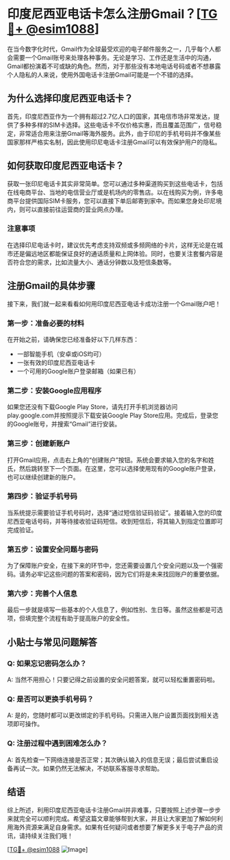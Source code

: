 # 印度尼西亚电话卡怎么注册Gmail？[[TG💪+ @esim1088](https://t.me/s/esim1088)]

在当今数字化时代，Gmail作为全球最受欢迎的电子邮件服务之一，几乎每个人都会需要一个Gmail账号来处理各种事务。无论是学习、工作还是生活中的沟通，Gmail都扮演着不可或缺的角色。然而，对于那些没有本地电话号码或者不想暴露个人隐私的人来说，使用外国电话卡注册Gmail可能是一个不错的选择。

## 为什么选择印度尼西亚电话卡？

首先，印度尼西亚作为一个拥有超过2.7亿人口的国家，其电信市场非常发达，提供了多种多样的SIM卡选择。这些电话卡不仅价格实惠，而且覆盖范围广，信号稳定，非常适合用来注册Gmail等海外服务。此外，由于印尼的手机号码并不像某些国家那样严格实名制，因此使用印尼电话卡注册Gmail可以有效保护用户的隐私。

## 如何获取印度尼西亚电话卡？

获取一张印尼电话卡其实非常简单。您可以通过多种渠道购买到这些电话卡，包括在线电商平台、当地的电信营业厅或是机场内的零售店。以在线购买为例，许多电商平台提供国际SIM卡服务，您可以直接下单后邮寄到家中。而如果您身处印尼境内，则可以直接前往运营商的营业网点办理。

### 注意事项

在选择印尼电话卡时，建议优先考虑支持双频或多频网络的卡片，这样无论是在城市还是偏远地区都能保证良好的通话质量和上网体验。同时，也要关注套餐内容是否符合您的需求，比如流量大小、通话分钟数以及短信条数等。

## 注册Gmail的具体步骤

接下来，我们就一起来看看如何用印度尼西亚电话卡成功注册一个Gmail账户吧！

### 第一步：准备必要的材料

在开始之前，请确保您已经准备好以下几样东西：
- 一部智能手机（安卓或iOS均可）
- 一张有效的印度尼西亚电话卡
- 一个可用的Google账户登录邮箱（如果已有）

### 第二步：安装Google应用程序

如果您还没有下载Google Play Store，请先打开手机浏览器访问play.google.com并按照提示下载安装Google Play Store应用。完成后，登录您的Google账号，并搜索“Gmail”进行安装。

### 第三步：创建新账户

打开Gmail应用，点击右上角的“创建账户”按钮。系统会要求输入您的名字和姓氏，然后跳转至下一个页面。在这里，您可以选择使用现有的Google账户登录，也可以继续创建新的账户。

### 第四步：验证手机号码

当系统提示需要验证手机号码时，选择“通过短信验证码验证”。接着输入您的印度尼西亚电话号码，并等待接收验证码短信。收到短信后，将其输入到指定位置即可完成验证。

### 第五步：设置安全问题与密码

为了保障账户安全，在接下来的环节中，您还需要设置几个安全问题以及一个强密码。请务必牢记这些问题的答案和密码，因为它们将是未来找回账户的重要依据。

### 第六步：完善个人信息

最后一步就是填写一些基本的个人信息了，例如性别、生日等。虽然这些都是可选项，但填完整个流程有助于提高账户的安全性。

## 小贴士与常见问题解答

### Q: 如果忘记密码怎么办？
A: 当然不用担心！只要记得之前设置的安全问题答案，就可以轻松重置密码啦。

### Q: 是否可以更换手机号码？
A: 是的，您随时都可以更改绑定的手机号码。只需进入账户设置页面找到相关选项即可操作。

### Q: 注册过程中遇到困难怎么办？
A: 首先检查一下网络连接是否正常；其次确认输入的信息无误；最后尝试重启设备再试一次。如果仍然无法解决，不妨联系客服寻求帮助。

## 结语

综上所述，利用印度尼西亚电话卡注册Gmail并非难事，只要按照上述步骤一步步来就完全可以顺利完成。希望这篇文章能够帮到大家，并且让大家更加了解如何利用海外资源来满足自身需求。如果有任何疑问或者想要了解更多关于电子产品的资讯，请持续关注我们哦！

[[TG💪+ @esim1088](https://t.me/s/esim1088) ![Image](https://i.postimg.cc/4NQfJmqS/Snipaste-2025-05-13-00-14-12.png)]